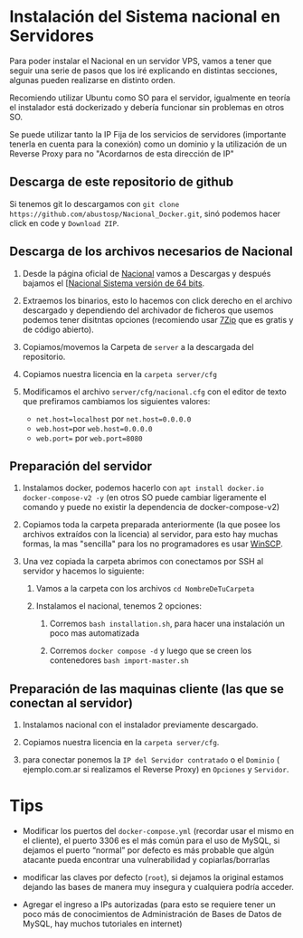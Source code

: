 # Instalación del Sistema nacional en Servidores

Para poder instalar el  Nacional en un servidor VPS, vamos a tener que seguir una serie de pasos que los iré explicando en distintas secciones, algunas pueden realizarse en distinto orden.

Recomiendo utilizar Ubuntu como SO para el servidor, igualmente en teoría el instalador está dockerizado y debería funcionar sin problemas en otros SO.

Se puede utilizar tanto la IP Fija de los servicios de servidores (importante tenerla en cuenta para la conexión) como un dominio y la utilización de un Reverse Proxy para no "Acordarnos de esta dirección de IP"

## Descarga de este repositorio de github

Si tenemos git lo descargamos con `git clone https://github.com/abustosp/Nacional_Docker.git`, sinó podemos hacer click en code y `Download ZIP`.

## Descarga de los archivos necesarios de Nacional

1. Desde la página oficial de [Nacional](https://nacionalsoft.com/) vamos a Descargas y después bajamos el [[Nacional Sistema versión de 64 bits](https://nacionalsoft.com/file/Nacional_Sistema_1.7.0_64bit_install.exe).

2. Extraemos los binarios, esto lo hacemos con click derecho en el archivo descargado y dependiendo del archivador de ficheros que usemos podemos tener disitntas opciones (recomiendo usar [7Zip](https://www.7-zip.org/) que es gratis y de código abierto).

3. Copiamos/movemos la Carpeta de `server`  a la descargada del repositorio.

4. Copiamos nuestra licencia en la `carpeta server/cfg` 

5. Modificamos el archivo `server/cfg/nacional.cfg` con el editor de texto que prefiramos cambiamos los siguientes valores:
   - `net.host=localhost` por `net.host=0.0.0.0`
   - `web.host=`por `web.host=0.0.0.0`
   - `web.port=` por `web.port=8080`


## Preparación del servidor

1. Instalamos docker, podemos hacerlo con `apt install docker.io docker-compose-v2 -y` (en otros SO puede cambiar ligeramente el comando y puede no existir la dependencia de docker-compose-v2)

2. Copiamos toda la carpeta preparada anteriormente (la que posee los archivos extraídos con la licencia) al servidor, para esto hay muchas formas, la mas "sencilla" para los no programadores es usar [WinSCP](https://winscp.net/eng/index.php).

3. Una vez copiada la carpeta abrimos con conectamos por SSH al servidor y hacemos lo siguiente:
   
   1. Vamos a la carpeta con los archivos `cd NombreDeTuCarpeta`
   
   2. Instalamos el nacional, tenemos 2 opciones:
      
      1. Corremos `bash installation.sh`, para hacer una instalación un poco mas automatizada
      
      2. Corremos `docker compose -d` y luego que se creen los contenedores `bash import-master.sh`

## Preparación de las maquinas cliente (las que se conectan al servidor)

1. Instalamos nacional con el instalador previamente descargado.

2. Copiamos nuestra licencia en la `carpeta server/cfg`.

3. para conectar ponemos la `IP del Servidor contratado` o el `Dominio` ( ejemplo.com.ar si realizamos el Reverse Proxy) en `Opciones` y `Servidor`.

# Tips

- Modificar los puertos del `docker-compose.yml` (recordar usar el mismo en el cliente), el puerto 3306 es el más común para el uso de MySQL, si dejamos el puerto “normal” por defecto es más probable que algún atacante pueda encontrar una vulnerabilidad y copiarlas/borrarlas

- modificar las claves por defecto (`root`), si dejamos la original estamos dejando las bases de manera muy insegura y cualquiera podría acceder.

- Agregar el ingreso a IPs autorizadas (para esto se requiere tener un poco más de conocimientos de Administración de Bases de Datos de MySQL, hay muchos tutoriales en internet)
